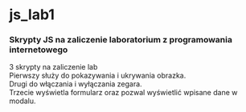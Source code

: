 # js_lab1
<h3>Skrypty JS na zaliczenie laboratorium z programowania internetowego</h3>
<p>3 skrypty na zaliczenie lab<br>
Pierwszy służy do pokazywania i ukrywania obrazka.<br>
Drugi do włączania i wyłączania zegara.<br>
Trzecie wyświetla formularz oraz pozwal wyświetlić wpisane dane w modalu.<br>
</p>

